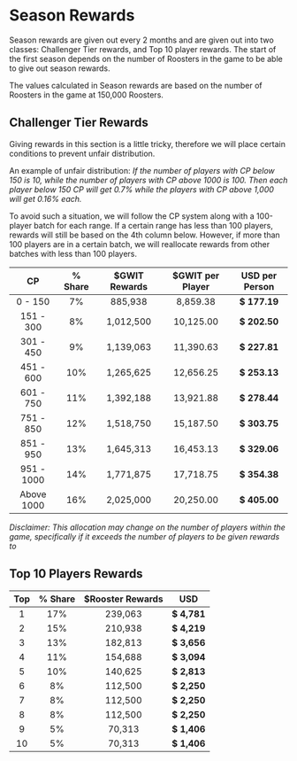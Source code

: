 # Season Rewards

Season rewards are given out every 2 months and are given out into two classes: Challenger Tier rewards, and Top 10 player rewards. The start of the first season depends on the number of Roosters in the game to be able to give out season rewards.

The values calculated in Season rewards are based on the number of Roosters in the game at 150,000 Roosters.

## Challenger Tier Rewards

Giving rewards in this section is a little tricky, therefore we will place certain conditions to prevent unfair distribution.&#x20;

An example of unfair distribution: _If the number of players with CP below 150 is 10, while the number of players with CP above 1000 is 100. Then each player below 150 CP will get 0.7% while the players with CP above 1,000 will get 0.16% each._

To avoid such a situation, we will follow the CP system along with a 100-player batch for each range. If a certain range has less than 100 players, rewards will still be based on the 4th column below. However, if more than 100 players are in a certain batch, we will reallocate rewards from other batches with less than 100 players.

|   **CP**   | **% Share** | **$GWIT Rewards** | **$GWIT per Player** | **USD per Person** |
| :--------: | :---------: | :---------------: | :------------------: | :----------------: |
|  0 - 150   |     7%      |      885,938      |       8,859.38       |    **$ 177.19**    |
| 151 - 300  |     8%      |     1,012,500     |      10,125.00       |    **$ 202.50**    |
| 301 - 450  |     9%      |     1,139,063     |      11,390.63       |    **$ 227.81**    |
| 451 - 600  |     10%     |     1,265,625     |      12,656.25       |    **$ 253.13**    |
| 601 - 750  |     11%     |     1,392,188     |      13,921.88       |    **$ 278.44**    |
| 751 - 850  |     12%     |     1,518,750     |      15,187.50       |    **$ 303.75**    |
| 851 - 950  |     13%     |     1,645,313     |      16,453.13       |    **$ 329.06**    |
| 951 - 1000 |     14%     |     1,771,875     |      17,718.75       |    **$ 354.38**    |
| Above 1000 |     16%     |     2,025,000     |      20,250.00       |    **$ 405.00**    |

_Disclaimer: This allocation may change on the number of players within the game, specifically if it exceeds the number of players to be given rewards to_

## Top 10 Players Rewards

| **Top** | **% Share** | **$Rooster Rewards** |   **USD**   |
| :-----: | :---------: | :------------------: | :---------: |
|    1    |     17%     |       239,063        | **$ 4,781** |
|    2    |     15%     |       210,938        | **$ 4,219** |
|    3    |     13%     |       182,813        | **$ 3,656** |
|    4    |     11%     |       154,688        | **$ 3,094** |
|    5    |     10%     |       140,625        | **$ 2,813** |
|    6    |     8%      |       112,500        | **$ 2,250** |
|    7    |     8%      |       112,500        | **$ 2,250** |
|    8    |     8%      |       112,500        | **$ 2,250** |
|    9    |     5%      |        70,313        | **$ 1,406** |
|   10    |     5%      |        70,313        | **$ 1,406** |
